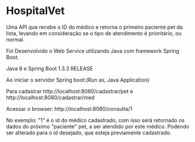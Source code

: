 # HospitalVet

Uma API que recebe o ID do médico e retorna o primeiro paciente pet da lista, levando em consideração se o tipo de atendimento é prioritário, ou normal.

Foi Desenvolvido o Web Service utilizando Java com framework Spring Boot.

Java 8 e Spring Boot 1.3.3 RELEASE

Ao iniciar o servidor Spring boot:(Run as, Java Application)

Para cadastrar http://localhost:8080/cadastrar/pet e http://localhost:8080/cadastrar/med

Acessar o browser: http://localhost:8080/consulta/1

No exemplo: "1" é o id do médico cadastrado, com isso será retornado os dados do próximo "paciente" pet, a ser atendido por este médico. Podendo ser alterado para o id desejado, que esteja previamente cadastrado.
